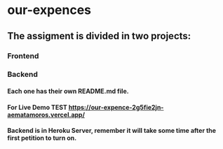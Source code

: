 # our-expences

## The assigment is divided in two projects:

### Frontend 

### Backend
    
#### Each one has their own README.md file.

#### For Live Demo TEST https://our-expence-2g5fie2jn-aematamoros.vercel.app/
#### Backend is in Heroku Server, remember it will take some time after the first petition to turn on.
